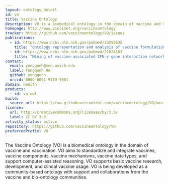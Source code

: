 ```yaml
---
layout: ontology_detail
id: vo
title: Vaccine Ontology
description: VO is a biomedical ontology in the domain of vaccine and vaccination.
homepage: http://www.violinet.org/vaccineontology
tracker: https://github.com/vaccineontology/VO/issues
publications:
  - id: https://www.ncbi.nlm.nih.gov/pubmed/23256535
    title: "Ontology representation and analysis of vaccine formulation and administration and their effects on vaccine immune responses"
  - id: https://www.ncbi.nlm.nih.gov/pubmed/21624163
    title: "Mining of vaccine-associated IFN-γ gene interaction networks using the Vaccine Ontology"
contact:
  email: yongqunh@med.umich.edu
  label: Yongqunh He
  github: yongqunh
  orcid: 0000-0001-9189-9661
domain: health
products:
  - id: vo.owl
build:
  source_url: https://raw.githubusercontent.com/vaccineontology/VO/master/src/VO_merged.owl
license:
  url: http://creativecommons.org/licenses/by/3.0/
  label: CC BY 3.0
activity_status: active
repository: https://github.com/vaccineontology/VO
preferredPrefix: VO
---
```


The Vaccine Ontology (VO) is a biomedical ontology in the domain of vaccine and vaccination. VO aims to standardize and integrate vaccines, vaccine components, vaccine mechanisms, vaccine data types, and support computer-assisted reasoning. VO supports basic vaccine research, development, and clincal vaccine usage. VO is being developed as a community-based ontology with support and collaborations from the vaccine and bio-ontology communities.
